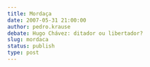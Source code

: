 ```yaml
---
title: Mordaça
date: 2007-05-31 21:00:00
author: pedro.krause
debate: Hugo Chávez: ditador ou libertador?
slug: mordaca
status: publish 
type: post
---
```



